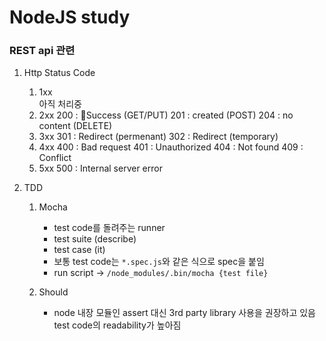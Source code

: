 # NodeJS study

### REST api 관련

1. Http Status Code
    1. 1xx  
        아직 처리중
    2. 2xx
        200 : Success (GET/PUT)
        201 : created (POST)
        204 : no content (DELETE)
    3. 3xx
        301 : Redirect (permenant)
        302 : Redirect (temporary)
    4. 4xx
        400 : Bad request
        401 : Unauthorized
        404 : Not found
        409 : Conflict
    5. 5xx
        500 : Internal server error

2. TDD

    1. Mocha
        - test code를 돌려주는 runner
        - test suite (describe)
        - test case (it)
        - 보통 test code는 `*.spec.js`와 같은 식으로 spec을 붙임
        - run script -> `/node_modules/.bin/mocha {test file}`

    2. Should
        - node 내장 모듈인 assert 대신 3rd party library 사용을 권장하고 있음  
        test code의 readability가 높아짐

